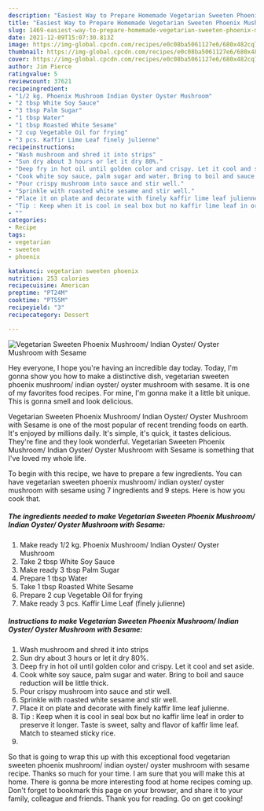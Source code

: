 ```yaml
---
description: "Easiest Way to Prepare Homemade Vegetarian Sweeten Phoenix Mushroom/ Indian Oyster/ Oyster Mushroom with Sesame"
title: "Easiest Way to Prepare Homemade Vegetarian Sweeten Phoenix Mushroom/ Indian Oyster/ Oyster Mushroom with Sesame"
slug: 1469-easiest-way-to-prepare-homemade-vegetarian-sweeten-phoenix-mushroom-indian-oyster-oyster-mushroom-with-sesame
date: 2021-12-09T15:07:30.813Z
image: https://img-global.cpcdn.com/recipes/e0c08ba5061127e6/680x482cq70/vegetarian-sweeten-phoenix-mushroom-indian-oyster-oyster-mushroom-with-sesame-recipe-main-photo.jpg
thumbnail: https://img-global.cpcdn.com/recipes/e0c08ba5061127e6/680x482cq70/vegetarian-sweeten-phoenix-mushroom-indian-oyster-oyster-mushroom-with-sesame-recipe-main-photo.jpg
cover: https://img-global.cpcdn.com/recipes/e0c08ba5061127e6/680x482cq70/vegetarian-sweeten-phoenix-mushroom-indian-oyster-oyster-mushroom-with-sesame-recipe-main-photo.jpg
author: Jim Pierce
ratingvalue: 5
reviewcount: 37621
recipeingredient:
- "1/2 kg. Phoenix Mushroom Indian Oyster Oyster Mushroom"
- "2 tbsp White Soy Sauce"
- "3 tbsp Palm Sugar"
- "1 tbsp Water"
- "1 tbsp Roasted White Sesame"
- "2 cup Vegetable Oil for frying"
- "3 pcs. Kaffir Lime Leaf finely julienne"
recipeinstructions:
- "Wash mushroom and shred it into strips"
- "Sun dry about 3 hours or let it dry 80%."
- "Deep fry in hot oil until golden color and crispy. Let it cool and set aside."
- "Cook white soy sauce, palm sugar and water. Bring to boil and sauce reduction will be little thick."
- "Pour crispy mushroom into sauce and stir well."
- "Sprinkle with roasted white sesame and stir well."
- "Place it on plate and decorate with finely kaffir lime leaf julienne."
- "Tip : Keep when it is cool in seal box but no kaffir lime leaf in order to preserve it longer. Taste is sweet, salty and flavor of kaffir lime leaf. Match to steamed sticky rice."
- ""
categories:
- Recipe
tags:
- vegetarian
- sweeten
- phoenix

katakunci: vegetarian sweeten phoenix 
nutrition: 253 calories
recipecuisine: American
preptime: "PT24M"
cooktime: "PT55M"
recipeyield: "3"
recipecategory: Dessert

---
```



![Vegetarian Sweeten Phoenix Mushroom/ Indian Oyster/ Oyster Mushroom with Sesame](https://img-global.cpcdn.com/recipes/e0c08ba5061127e6/680x482cq70/vegetarian-sweeten-phoenix-mushroom-indian-oyster-oyster-mushroom-with-sesame-recipe-main-photo.jpg)

Hey everyone, I hope you're having an incredible day today. Today, I'm gonna show you how to make a distinctive dish, vegetarian sweeten phoenix mushroom/ indian oyster/ oyster mushroom with sesame. It is one of my favorites food recipes. For mine, I'm gonna make it a little bit unique. This is gonna smell and look delicious.



Vegetarian Sweeten Phoenix Mushroom/ Indian Oyster/ Oyster Mushroom with Sesame is one of the most popular of recent trending foods on earth. It's enjoyed by millions daily. It's simple, it's quick, it tastes delicious. They're fine and they look wonderful. Vegetarian Sweeten Phoenix Mushroom/ Indian Oyster/ Oyster Mushroom with Sesame is something that I've loved my whole life.


To begin with this recipe, we have to prepare a few ingredients. You can have vegetarian sweeten phoenix mushroom/ indian oyster/ oyster mushroom with sesame using 7 ingredients and 9 steps. Here is how you cook that.

<!--inarticleads1-->

##### The ingredients needed to make Vegetarian Sweeten Phoenix Mushroom/ Indian Oyster/ Oyster Mushroom with Sesame:

1. Make ready 1/2 kg. Phoenix Mushroom/ Indian Oyster/ Oyster Mushroom
1. Take 2 tbsp White Soy Sauce
1. Make ready 3 tbsp Palm Sugar
1. Prepare 1 tbsp Water
1. Take 1 tbsp Roasted White Sesame
1. Prepare 2 cup Vegetable Oil for frying
1. Make ready 3 pcs. Kaffir Lime Leaf (finely julienne)




<!--inarticleads2-->

##### Instructions to make Vegetarian Sweeten Phoenix Mushroom/ Indian Oyster/ Oyster Mushroom with Sesame:

1. Wash mushroom and shred it into strips
1. Sun dry about 3 hours or let it dry 80%.
1. Deep fry in hot oil until golden color and crispy. Let it cool and set aside.
1. Cook white soy sauce, palm sugar and water. Bring to boil and sauce reduction will be little thick.
1. Pour crispy mushroom into sauce and stir well.
1. Sprinkle with roasted white sesame and stir well.
1. Place it on plate and decorate with finely kaffir lime leaf julienne.
1. Tip : Keep when it is cool in seal box but no kaffir lime leaf in order to preserve it longer. Taste is sweet, salty and flavor of kaffir lime leaf. Match to steamed sticky rice.
1. 




So that is going to wrap this up with this exceptional food vegetarian sweeten phoenix mushroom/ indian oyster/ oyster mushroom with sesame recipe. Thanks so much for your time. I am sure that you will make this at home. There is gonna be more interesting food at home recipes coming up. Don't forget to bookmark this page on your browser, and share it to your family, colleague and friends. Thank you for reading. Go on get cooking!
